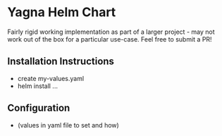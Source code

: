 # Yagna Helm Chart

Fairly rigid working implementation as part of a larger project - may not work out of the box for a particular use-case. Feel free to submit a PR!

## Installation Instructions
- create my-values.yaml
- helm install ...

## Configuration
- (values in yaml file to set and how)